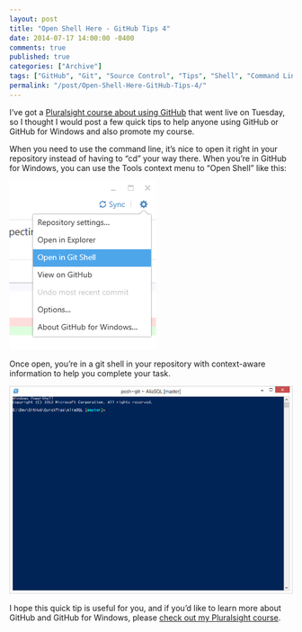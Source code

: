 ```yaml
---
layout: post
title: "Open Shell Here - GitHub Tips 4"
date: 2014-07-17 14:00:00 -0400
comments: true
published: true
categories: ["Archive"]
tags: ["GitHub", "Git", "Source Control", "Tips", "Shell", "Command Line", "Powershell"]
permalink: "/post/Open-Shell-Here-GitHub-Tips-4/"
---
```

<!-- more -->



<p>I’ve got a <a href="http://pluralsight.com/training/Courses/TableOfContents/github-windows-developers" target="_blank">Pluralsight course about using GitHub</a> that went live on Tuesday, so I thought I would post a few quick tips to help anyone using GitHub or GitHub for Windows and also promote my course.</p> <p>When you need to use the command line, it’s nice to open it right in your repository instead of having to “cd” your way there. When you’re in GitHub for Windows, you can use the Tools context menu to “Open Shell” like this:</p> <p><a href="/images/files/OpenGitShellContextMenu.png"><img title="OpenGitShellContextMenu" style="border-left-width: 0px; max-width: 100%; border-right-width: 0px; border-bottom-width: 0px; display: inline; border-top-width: 0px" border="0" alt="OpenGitShellContextMenu" src="/images/files/OpenGitShellContextMenu_thumb.png"></a> </p> <p>Once open, you’re in a git shell in your repository with context-aware information to help you complete your task.</p> <p><a href="/images/files/GitShellOpenInRepo.png"><img title="GitShellOpenInRepo" style="border-left-width: 0px; max-width: 100%; border-right-width: 0px; border-bottom-width: 0px; display: inline; border-top-width: 0px" border="0" alt="GitShellOpenInRepo" src="/images/files/GitShellOpenInRepo_thumb.png"></a> </p> <p>I hope this quick tip is useful for you, and if you’d like to learn more about GitHub and GitHub for Windows, please <a href="http://pluralsight.com/training/Courses/TableOfContents/github-windows-developers" target="_blank">check out my Pluralsight course</a>.</p>
